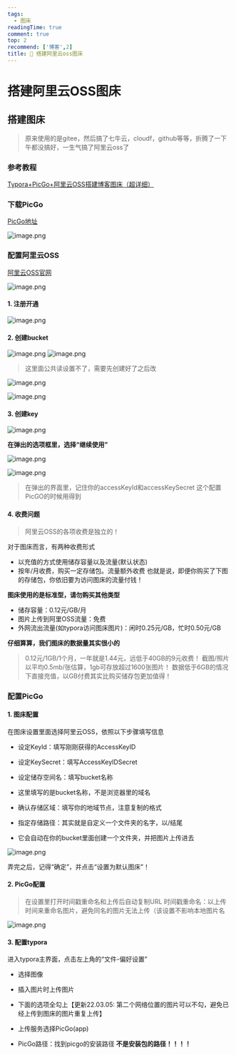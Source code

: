 ```yaml
---
tags:
  - 图床
readingTime: true
comment: true
top: 2
recommend: ['博客',2]
title: 🔧 搭建阿里云oss图床
---
```

# 搭建阿里云OSS图床
## 搭建图床

> 原来使用的是gitee，然后搞了七牛云，cloudf，github等等，折腾了一下午都没搞好，一生气搞了阿里云oss了

### 参考教程

[Typora+PicGo+阿里云OSS搭建博客图床（超详细）](https://blog.csdn.net/muxuen/article/details/122441469)

### 下载PicGo

[PicGo地址](https://github.com/Molunerfinn/PicGo/releases)

![image.png](https://imgsbo.oss-cn-shanghai.aliyuncs.com/undefined20250506194707652.png)

### 配置阿里云OSS

[阿里云OSS官网](https://www.aliyun.com/product/oss)

![image.png](https://imgsbo.oss-cn-shanghai.aliyuncs.com/undefined20250506195141297.png)

#### 1. 注册开通

![image.png](https://imgsbo.oss-cn-shanghai.aliyuncs.com/undefined20250506195223666.png)
#### 2. 创建bucket

![image.png](https://imgsbo.oss-cn-shanghai.aliyuncs.com/undefined20250506195241361.png)
![image.png](https://imgsbo.oss-cn-shanghai.aliyuncs.com/undefined20250506195437184.png)


>这里面公共读设置不了，需要先创建好了之后改

![image.png](https://imgsbo.oss-cn-shanghai.aliyuncs.com/undefined20250506195544893.png)

![image.png](https://imgsbo.oss-cn-shanghai.aliyuncs.com/undefined20250506195653050.png)

#### 3. 创建key

![image.png](https://imgsbo.oss-cn-shanghai.aliyuncs.com/undefined20250506195848396.png)

**在弹出的选项框里，选择“继续使用”**

![image.png](https://imgsbo.oss-cn-shanghai.aliyuncs.com/undefined20250506195903929.png)


![image.png](https://imgsbo.oss-cn-shanghai.aliyuncs.com/undefined20250506195919508.png)

>在弹出的界面里，记住你的accessKeyId和accessKeySecret
>这个配置PicGO的时候用得到

#### 4. 收费问题

>阿里云OSS的各项收费是独立的！

对于图床而言，有两种收费形式
- 以充值的方式使用储存容量以及流量(默认状态)
- 按年/月收费，购买一定存储包。流量额外收费
也就是说，即便你购买了下图的存储包，你依旧要为访问图床的流量付钱！

**图床使用的是标准型，请勿购买其他类型**

- 储存容量：0.12元/GB/月
- 图片上传到阿里OSS流量：免费
- 外网流出流量(如typora访问图床图片)：闲时0.25元/GB，忙时0.50元/GB

**仔细算算，我们图床的数据量其实很小的**

> 0.12元/1GB/1个月，一年就是1.44元，远低于40GB的9元收费！
   截图/照片以平均0.5mb/张估算，1gb可存放超过1600张图片！
   数据低于6GB的情况下直接充值，以GB付费其实比购买储存包更加值得！


### 配置PicGo

#### 1. 图床配置

在图床设置里面选择阿里云OSS，依照以下步骤填写信息

- 设定Keyld：填写刚刚获得的AccessKeyID

- 设定KeySecret：填写AccessKeyIDSecret

- 设定储存空间名：填写bucket名称

- 这里填写的是bucket名称，不是浏览器里的域名

- 确认存储区域：填写你的地域节点，注意复制的格式

- 指定存储路径：其实就是自定义一个文件夹的名字，以/结尾

- 它会自动在你的bucket里面创建一个文件夹，并把图片上传进去

![image.png](https://imgsbo.oss-cn-shanghai.aliyuncs.com/undefined20250506200327075.png)

弄完之后，记得“确定”，并点击“设置为默认图床”！


#### 2. PicGo配置

> 在设置里打开时间戳重命名和上传后自动复制URL
> 时间戳重命名：以上传时间来重命名图片，避免同名的图片无法上传（该设置不影响本地图片名


![image.png](https://imgsbo.oss-cn-shanghai.aliyuncs.com/undefined20250506200425211.png)


#### 3. 配置typora


进入typora主界面，点击左上角的“文件-偏好设置”

- 选择图像

- 插入图片时上传图片

- 下面的选项全勾上【更新22.03.05: 第二个网络位置的图片可以不勾，避免已经上传到图床的图片重复上传】

- 上传服务选择PicGo(app)

- PicGo路径：找到picgo的安装路径 **不是安装包的路径！！！！**